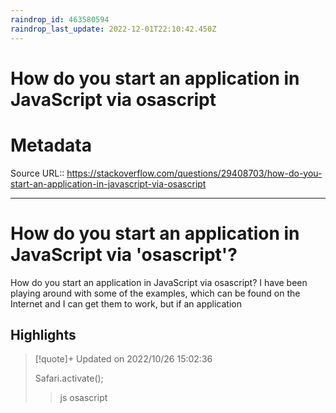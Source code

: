 ```yaml
---
raindrop_id: 463580594
raindrop_last_update: 2022-12-01T22:10:42.450Z
---
```

# How do you start an application in JavaScript via osascript


# Metadata
Source URL:: https://stackoverflow.com/questions/29408703/how-do-you-start-an-application-in-javascript-via-osascript


---
# How do you start an application in JavaScript via 'osascript'?

How do you start an application in JavaScript via osascript?
I have been playing around with some of the examples, which can be found on the Internet and I can get them to work, but if an application

## Highlights

> [!quote]+ Updated on 2022/10/26 15:02:36
>
> Safari.activate();
> > js osascript